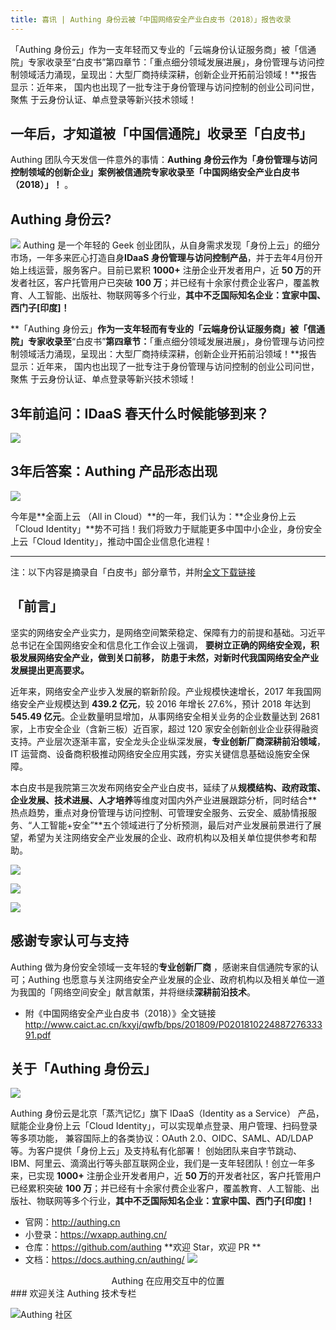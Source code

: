 ```yaml
---
title: 喜讯 | Authing 身份云被「中国网络安全产业白皮书（2018）」报告收录
---
```



「Authing 身份云」作为一支年轻而又专业的「云端身份认证服务商」被「信通院」专家收录至“白皮书”第四章节：「重点细分领域发展进展」，身份管理与访问控制领域活力涌现，呈现出：大型厂商持续深耕，创新企业开拓前沿领域！**报告显示：近年来， 国内也出现了一批专注于身份管理与访问控制的创业公司问世，聚焦 于云身份认证、单点登录等新兴技术领域！

<!-- more -->

## 一年后，才知道被「中国信通院」收录至「白皮书」

Authing 团队今天发信一件意外的事情：**Authing 身份云作为「身份管理与访问控制领域的创新企业」案例被信通院专家收录至「中国网络安全产业白皮书（2018）」！** 。

## Authing 身份云?

![](https://cdn.authing.cn/authing-logo@2.png)
Authing 是一个年轻的 Geek 创业团队，从自身需求发现「身份上云」的细分市场，一年多来匠心打造自身**IDaaS 身份管理与访问控制产品**，并于去年4月份开始上线运营，服务客户。目前已累积 **1000+** 注册企业开发者用户，近 **50 万**的开发者社区，客户托管用户已突破 **100 万**；并已经有十余家付费企业客户，覆盖教育、人工智能、出版社、物联网等多个行业，**其中不乏国际知名企业：宜家中国、西门子[印度]！**

**「Authing 身份云」**作为一支年轻而有专业的「云端身份认证服务商」被「信通院」专家收录至**“白皮书”**第四章节：**「重点细分领域发展进展」，身份管理与访问控制领域活力涌现，呈现出：大型厂商持续深耕，创新企业开拓前沿领域！**报告显示：近年来， 国内也出现了一批专注于身份管理与访问控制的创业公司问世，聚焦 于云身份认证、单点登录等新兴技术领域！

## 3年前追问：IDaaS 春天什么时候能够到来？
![](https://cdn.authing.cn/blog/20190826150419.png)

## 3年后答案：Authing 产品形态出现
![](https://cdn.authing.cn/blog/20190826150526.png)


今年是**全面上云 （All in Cloud）**的一年，我们认为：**企业身份上云「Cloud Identity」**势不可挡！我们将致力于赋能更多中国中小企业，身份安全上云「Cloud Identity」，推动中国企业信息化进程！

-----

注：以下内容是摘录自「白皮书」部分章节，并附[全文下载链接](http://www.caict.ac.cn/kxyj/qwfb/bps/201809/P020181022488727633391.pdf
)

## 「前言」

坚实的网络安全产业实力，是网络空间繁荣稳定、保障有力的前提和基础。习近平总书记在全国网络安全和信息化工作会议上强调， **要树立正确的网络安全观，积极发展网络安全产业，做到关口前移， 防患于未然，对新时代我国网络安全产业发展提出更高要求。**

近年来，网络安全产业步入发展的崭新阶段。产业规模快速增长，2017 年我国网络安全产业规模达到 **439.2 亿元**，较 2016 年增长 27.6%，预计 2018 年达到  **545.49 亿元**。企业数量明显增加，从事网络安全相关业务的企业数量达到 2681 家，上市安全企业（含新三板）近百家，超过 120 家安全创新创业企业获得融资支持。产业层次逐渐丰富，安全龙头企业纵深发展，**专业创新厂商深耕前沿领域**，IT 运营商、设备商积极推动网络安全应用实践，夯实关键信息基础设施安全保障。

本白皮书是我院第三次发布网络安全产业白皮书，延续了从**规模结构、政府政策、企业发展、技术进展、人才培养**等维度对国内外产业进展跟踪分析，同时结合**热点趋势，重点对身份管理与访问控制、可管理安全服务、云安全、威胁情报服务、“人工智能+安全”**五个领域进行了分析预测，最后对产业发展前景进行了展望，希望为关注网络安全产业发展的企业、政府机构以及相关单位提供参考和帮助。

![](https://cdn.authing.cn/blog/20190826141914.png)

![](https://cdn.authing.cn/blog/20190826154820.png)

![](https://cdn.authing.cn/blog/20190826142309.png)

## 感谢专家认可与支持
Authing 做为身份安全领域一支年轻的**专业创新厂商** ，感谢来自信通院专家的认可；Authing 也愿意与关注网络安全产业发展的企业、政府机构以及相关单位一道为我国的「网络空间安全」献言献策，并将继续**深耕前沿技术**。

* 附《中国网络安全产业白皮书（2018）》全文链接
http://www.caict.ac.cn/kxyj/qwfb/bps/201809/P020181022488727633391.pdf

## 关于「Authing 身份云」
![](https://cdn.authing.cn/authing-logo@2.png)

Authing 身份云是北京「蒸汽记忆」旗下 IDaaS（Identity as a Service） 产品，赋能企业身份上云「Cloud Identity」，可以实现单点登录、用户管理、扫码登录等多项功能， 兼容国际上的各类协议：OAuth 2.0、OIDC、SAML、AD/LDAP 等。为客户提供「身份上云」及支持私有化部署！
创始团队来自字节跳动、IBM、阿里云、滴滴出行等头部互联网企业，我们是一支年轻团队！创立一年多来，已实现 **1000+** 注册企业开发者用户，近 **50 万**的开发者社区，客户托管用户已经累积突破 **100 万**；并已经有十余家付费企业客户，覆盖教育、人工智能、出版社、物联网等多个行业，**其中不乏国际知名企业：宜家中国、西门子[印度]！**

* 官网：http://authing.cn
* 小登录：https://wxapp.authing.cn/
* 仓库：https://github.com/authing  **欢迎 Star，欢迎 PR **
* 文档：https://docs.authing.cn/authing/
![](https://blobscdn.gitbook.com/v0/b/gitbook-28427.appspot.com/o/assets%2F-LdsKjoPVRBStTP-5zXe%2F-Ldt65HSdkUHIZOt1h0g%2F-Ldt6KoxYkx22NIaD-Oa%2Fimage.png?alt=media&token=10bc73b7-fc73-4862-8ae4-7fb95ef2f223)

<div align=center>Authing 在应用交互中的位置</div>
### 欢迎关注 Authing 技术专栏

![Authing 社区](https://cdn.authing.cn/blog/Authing_mini.jpg)
